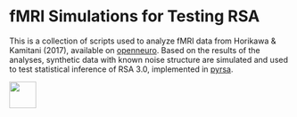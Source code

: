 # fMRI Simulations for Testing RSA 
This is a collection of scripts used to analyze fMRI data from Horikawa & Kamitani (2017), available on [openneuro](https://openneuro.org/datasets/ds001246/versions/1.2.1). Based on the results of the analyses, synthetic data with known noise structure are simulated and used to test statistical inference of RSA 3.0, implemented in [pyrsa](https://github.com/rsagroup/pyrsa).

<img src="https://github.com/adkipnis/fmri-simulations/blob/master/flowchart.png" width="48">
